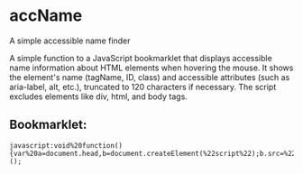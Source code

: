 # accName
A simple accessible name finder

A simple function to a JavaScript bookmarklet that displays accessible name information about HTML elements when hovering the mouse.
It shows the element's name (tagName, ID, class) and accessible attributes (such as aria-label, alt, etc.), truncated to 120 characters if necessary.
The script excludes elements like div, html, and body tags.

## Bookmarklet: 
```
javascript:void%20function(){var%20a=document.head,b=document.createElement(%22script%22);b.src=%22https://christopherabate.github.io/accName/bookmarklet.js%22,a.appendChild(b)}();
```
